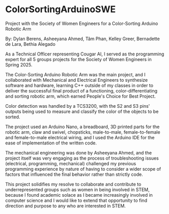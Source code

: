 # ColorSortingArduinoSWE
Project with the Society of Women Engineers for a Color-Sorting Arduino Robotic Arm

By: Dylan Berens, Asheeyana Ahmed, Tâm Phan, Kelley Greer, Bernadette de Lara, Bethia Alegado

As a Technical Officer representing Cougar AI, I served as the programming expert for all 5 groups projects for the Society of Women Engineers in Spring 2025.

The Color-Sorting Arduino Robotic Arm was the main project, and I collaborated with Mechanical and Electrical Engineers to synthesize software and hardware, learning C++ outside of my classes in order to deliver the successful final product of a functioning, color-differentiating and sorting robotic arm, which earned People's Choice for Best Project.

Color detection was handled by a TCS3200, with the S2 and S3 pins' outputs being used to measure and classify the color of the objects to be sorted.

The project used an Arduino Nano, a breadboard, 3D printed parts for the robotic arm, claw and swivel, chopsticks, male-to-male, female-to-female and female-to-male electrical wiring, and I used the Arduino IDE for the ease of implementation of the written code.

The mechanical engineering was done by Asheeyana Ahmed, and the project itself was very engaging as the process of troubleshooting issues (electrical, programming, mechanical) challenged my previous programming experience by nature of having to consider a wider scope of factors that influenced the final behavior rather than strictly code. 

This project solidifies my resolve to collaborate and contribute to underrepresented groups such as women in being involved in STEM, because I found academic solace as I became increasingly involved in computer science and I would like to extend that opportunity to find direction and purpose to any who are interested in STEM.
